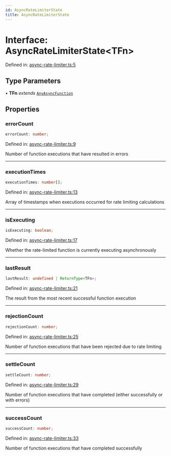 ```yaml
---
id: AsyncRateLimiterState
title: AsyncRateLimiterState
---
```


<!-- DO NOT EDIT: this page is autogenerated from the type comments -->

# Interface: AsyncRateLimiterState\<TFn\>

Defined in: [async-rate-limiter.ts:5](https://github.com/TanStack/pacer/blob/main/packages/pacer/src/async-rate-limiter.ts#L5)

## Type Parameters

• **TFn** *extends* [`AnyAsyncFunction`](../../type-aliases/anyasyncfunction.md)

## Properties

### errorCount

```ts
errorCount: number;
```

Defined in: [async-rate-limiter.ts:9](https://github.com/TanStack/pacer/blob/main/packages/pacer/src/async-rate-limiter.ts#L9)

Number of function executions that have resulted in errors

***

### executionTimes

```ts
executionTimes: number[];
```

Defined in: [async-rate-limiter.ts:13](https://github.com/TanStack/pacer/blob/main/packages/pacer/src/async-rate-limiter.ts#L13)

Array of timestamps when executions occurred for rate limiting calculations

***

### isExecuting

```ts
isExecuting: boolean;
```

Defined in: [async-rate-limiter.ts:17](https://github.com/TanStack/pacer/blob/main/packages/pacer/src/async-rate-limiter.ts#L17)

Whether the rate-limited function is currently executing asynchronously

***

### lastResult

```ts
lastResult: undefined | ReturnType<TFn>;
```

Defined in: [async-rate-limiter.ts:21](https://github.com/TanStack/pacer/blob/main/packages/pacer/src/async-rate-limiter.ts#L21)

The result from the most recent successful function execution

***

### rejectionCount

```ts
rejectionCount: number;
```

Defined in: [async-rate-limiter.ts:25](https://github.com/TanStack/pacer/blob/main/packages/pacer/src/async-rate-limiter.ts#L25)

Number of function executions that have been rejected due to rate limiting

***

### settleCount

```ts
settleCount: number;
```

Defined in: [async-rate-limiter.ts:29](https://github.com/TanStack/pacer/blob/main/packages/pacer/src/async-rate-limiter.ts#L29)

Number of function executions that have completed (either successfully or with errors)

***

### successCount

```ts
successCount: number;
```

Defined in: [async-rate-limiter.ts:33](https://github.com/TanStack/pacer/blob/main/packages/pacer/src/async-rate-limiter.ts#L33)

Number of function executions that have completed successfully
